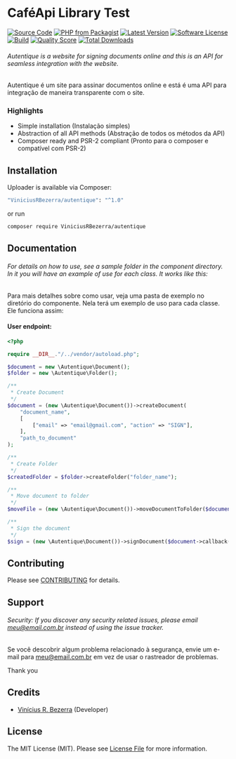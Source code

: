 # CaféApi Library Test

[![Source Code](http://img.shields.io/badge/source-ViniciusRBezerra/autentique-blue.svg?style=flat-square)](https://github.com/ViniciusRBezerra/autentique)
[![PHP from Packagist](https://img.shields.io/packagist/php-v/ViniciusRBezerra/autentique.svg?style=flat-square)](https://packagist.org/packages/ViniciusRBezerra/autentique)
[![Latest Version](https://img.shields.io/github/release/ViniciusRBezerra/autentique.svg?style=flat-square)](https://github.com/ViniciusRBezerra/autentique/releases)
[![Software License](https://img.shields.io/badge/license-MIT-brightgreen.svg?style=flat-square)](LICENSE)
[![Build](https://img.shields.io/scrutinizer/build/g/ViniciusRBezerra/autentique.svg?style=flat-square)](https://scrutinizer-ci.com/g/ViniciusRBezerra/autentique)
[![Quality Score](https://img.shields.io/scrutinizer/g/ViniciusRBezerra/autentique.svg?style=flat-square)](https://scrutinizer-ci.com/g/ViniciusRBezerra/autentique)
[![Total Downloads](https://img.shields.io/packagist/dt/ViniciusRBezerra/autentique.svg?style=flat-square)](https://packagist.org/packages/cViniciusRBezerra/autentique)

###### Autentique is a website for signing documents online and this is an API for seamless integration with the website.

Autentique é um site para assinar documentos online e está é uma API para integração de maneira transparente com o site.

### Highlights

- Simple installation (Instalação simples)
- Abstraction of all API methods (Abstração de todos os métodos da API)
- Composer ready and PSR-2 compliant (Pronto para o composer e compatível com PSR-2)

## Installation

Uploader is available via Composer:

```bash
"ViniciusRBezerra/autentique": "^1.0"
```

or run

```bash
composer require ViniciusRBezerra/autentique
```

## Documentation

###### For details on how to use, see a sample folder in the component directory. In it you will have an example of use for each class. It works like this:

Para mais detalhes sobre como usar, veja uma pasta de exemplo no diretório do componente. Nela terá um exemplo de uso para cada classe. Ele funciona assim:

#### User endpoint:

```php
<?php

require __DIR__."/../vendor/autoload.php";

$document = new \Autentique\Document();
$folder = new \Autentique\Folder();

/**
 * Create Document
 */
$document = (new \Autentique\Document())->createDocument(
    "document_name",
    [
        ["email" => "email@gmail.com", "action" => "SIGN"],
    ],
    "path_to_document"
);

/**
 * Create Folder
 */
$createdFolder = $folder->createFolder("folder_name");

/**
 * Move document to folder
 */
$moveFile = (new \Autentique\Document())->moveDocumentToFolder($document->callback()->createDocument->id, $createdFolder->callback()->createFolder->id);

/**
 * Sign the document
 */
$sign = (new \Autentique\Document())->signDocument($document->callback()->createDocument->id);
```

## Contributing

Please see [CONTRIBUTING](https://github.com/ViniciusRBezerra/uploader/blob/master/CONTRIBUTING.md) for details.

## Support

###### Security: If you discover any security related issues, please email meu@email.com.br instead of using the issue tracker.

Se você descobrir algum problema relacionado à segurança, envie um e-mail para meu@email.com.br em vez de usar o rastreador de problemas.

Thank you

## Credits

- [Vinícius R. Bezerra](https://github.com/ViniciusRBezerra) (Developer)

## License

The MIT License (MIT). Please see [License File](https://github.com/ViniciusRBezerra/autentique/blob/master/LICENSE) for more information.